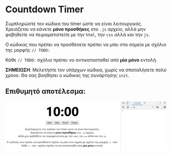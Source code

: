 # Countdown Timer

Συμπληρώστε τον κώδικα του timer ώστε να είναι λειτουργικός. Χρειάζεται να κάνετε **μόνο προσθήκες** στο `.js` αρχείο, αλλά μην φοβηθείτε να πειραματιστείτε με την `html`, την `css` αλλά και την `js`.

Ο κώδικας που πρέπει να προσθέσετε πρέπει να μπει στα σημεία με σχόλιο της μορφής `// TODO:`

Κάθε `// TODO:` σχόλιο πρέπει να αντικατασταθεί από **μία μόνο** εντολή.

**ΣΗΜΕΙΩΣΗ**: Μελετήστε τον υπάρχων κώδικα, χωρίς να σπαταλήσετε πολύ χρόνο. Θα σας βοηθήσει ο κώδικας της συνάρτησης `init`.

## Επιθυμητό αποτέλεσμα:

![Solution](img/homework.gif)

